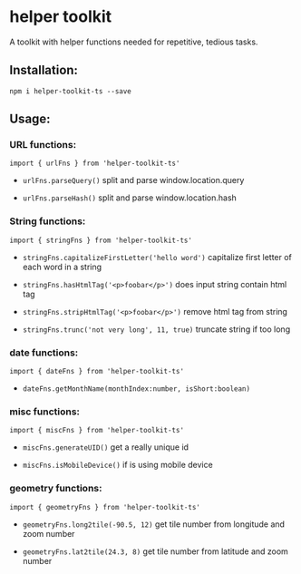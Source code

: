 # helper toolkit
A toolkit with helper functions needed for repetitive, tedious tasks.

## Installation:
```
npm i helper-toolkit-ts --save
```

## Usage:

### URL functions:
```
import { urlFns } from 'helper-toolkit-ts'
```

- `urlFns.parseQuery()` split and parse window.location.query

- `urlFns.parseHash()` split and parse window.location.hash


### String functions:
```
import { stringFns } from 'helper-toolkit-ts'
```

- `stringFns.capitalizeFirstLetter('hello word')` capitalize first letter of each word in a string

- `stringFns.hasHtmlTag('<p>foobar</p>')` does input string contain html tag

- `stringFns.stripHtmlTag('<p>foobar</p>')` remove html tag from string

- `stringFns.trunc('not very long', 11, true)` truncate string if too long

### date functions:

```
import { dateFns } from 'helper-toolkit-ts'
```

- `dateFns.getMonthName(monthIndex:number, isShort:boolean)`

### misc functions:

```
import { miscFns } from 'helper-toolkit-ts'
```

- `miscFns.generateUID()` get a really unique id

- `miscFns.isMobileDevice()` if is using mobile device

### geometry functions:
```
import { geometryFns } from 'helper-toolkit-ts'
```

- `geometryFns.long2tile(-90.5, 12)` get tile number from longitude and zoom number

- `geometryFns.lat2tile(24.3, 8)` get tile number from latitude and zoom number